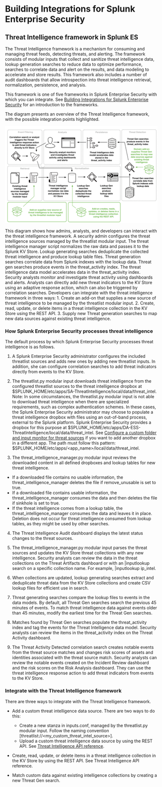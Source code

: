 # Building Integrations for Splunk Enterprise Security

## Threat Intelligence framework in Splunk ES

The Threat Intelligence framework is a mechanism for consuming and managing threat feeds, detecting threats, and alerting. The framework consists of modular inputs that collect and sanitize threat intelligence data, lookup generation searches to reduce data to optimize performance, searches to correlate data and alert on the results, and data modeling to accelerate and store results. This framework also includes a number of audit dashboards that allow introspection into threat intelligence retrieval, normalization, persistence, and analysis.

This framework is one of five frameworks in Splunk Enterprise Security with which you can integrate. See [Building Integrations for Splunk Enterprise Security](http://dev.splunk.com/view/enterprise-security/SP-CAAAFAZ) for an introduction to the frameworks.

The diagram presents an overview of the Threat Intelligence framework, with the possible integration points highlighted.

![threadintelligence_framework.png](./images/threadintelligence_framework.png)

This diagram shows how admins, analysts, and developers can interact with the threat intelligence framework. A security admin configures the threat intelligence sources managed by the threatlist modular input. The threat intelligence manager script normalizes the raw data and passes it to the Splunk KV Store. Lookup generating searches deduplicate the collected threat intelligence and produce lookup table files. Threat generation searches correlate data from Splunk indexes with the lookup data. Threat gen searches produce events in the threat_activity index. The threat intelligence data model accelerates data in the threat_activity index. Security analysts monitor and investigate threat activity using dashboards and alerts. Analysts can directly add new threat indicators to the KV Store using an adaptive response action, which can also be triggered by correlation searches. Developers can integrate with the threat intelligence framework in three ways: 1. Create an add-on that supplies a new source of threat intelligence to be managed by the threatlist modular input. 2. Create, read, update, or delete items in a threat intelligence collection in the KV Store using the REST API. 3. Supply new Threat generation searches to map new data sources against existing threat intelligence.

### How Splunk Enterprise Security processes threat intelligence

The default process by which Splunk Enterprise Security processes threat intelligence is as follows.

1. A Splunk Enterprise Security administrator configures the included threatlist sources and adds new ones by adding new threatlist inputs. In addition, she can configure correlation searches to add threat indicators directly from events to the KV Store.

2. The threatlist.py modular input downloads threat intelligence from the configured threatlist sources to the threat intelligence dropbox at $SPLUNK_HOME/etc/apps/SA-ThreatIntelligence/local/data/threat_intel.
 Note: In some circumstances, the threatlist.py modular input is not able to download threat intelligence when there are specialized requirements, such as complex authentication schemes. In these cases, the Splunk Enterprise Security administrator may choose to populate a threat intelligence dropbox with files using an out-of-band process, external to the Splunk platform. Splunk Enterprise Security provides a dropbox for this purpose at $SPLUNK_HOME/etc/apps/DA-ESS-ThreatIntelligence/local/data/threat_intel.
 See [Configure a custom folder and input monitor for threat sources](http://docs.splunk.com/Documentation/ES/latest/Admin/Uploadthreatfile#Configure_a_custom_folder_and_input_monitor_for_threat_sources) if you want to add another dropbox in a different app. The path must follow this pattern: $SPLUNK_HOME/etc/apps/<app_name>/local/data/threat_intel.

3. The threat_intelligence_manager.py modular input reviews the downloaded content in all defined dropboxes and lookup tables for new threat intelligence.

- If a downloaded file contains no usable information, the threat_intelligence_manager deletes the file if remove_unusable is set to true.
- If a downloaded file contains usable information, the threat_intelligence_manager consumes the data and then deletes the file if sinkhole is set to true.
- If the threat intelligence comes from a lookup table, the threat_intelligence_manager consumes the data and leaves it in place. Deletion does not occur for threat intelligence consumed from lookup tables, as they might be used by other searches.

4. The Threat Intelligence Audit dashboard displays the latest status changes to the threat sources.

5. The threat_intelligence_manager.py modular input parses the threat sources and updates the KV Store threat collections with any new intelligence. Security analysts can review the data in the threat collections on the Threat Artifacts dashboard or with an |inputlookup search on a specific collection name. For example, |inputlookup ip_intel.

6. When collections are updated, lookup generating searches extract and deduplicate threat data from the KV Store collections and create CSV lookup files for efficient use in search.

7. Threat generating searches compare the lookup files to events in the data models. By default, all Threat Gen searches search the previous 45 minutes of events. To match threat intelligence data against events older than 45 minutes, modify the earliest time for the Threat Gen searches.

8. Matches found by Threat Gen searches populate the threat_activity index and tag the events for the Threat Intelligence data model. Security analysts can review the items in the threat_activity index on the Threat Activity dashboard.

9. The Threat Activity Detected correlation search creates notable events from the threat source matches and changes risk scores of assets and identities associated with the threat source match. Security analysts can review the notable events created on the Incident Review dashboard and the risk scores on the Risk Analysis dashboard. They can use the threat intelligence response action to add threat indicators from events to the KV Store.

### Integrate with the Threat Intelligence framework

There are three ways to integrate with the Threat Intelligence framework.

- Add a custom threat intelligence data source. There are two ways to do this:
  - Create a new stanza in inputs.conf, managed by the threatlist.py modular input. Follow the naming convention [threatlist://<my_custom_threat_intel_source>].
  - Upload a custom threat intelligence data source by using the REST API. See [Threat Intelligence API reference](http://docs.splunk.com/Documentation/ES/latest/API/ThreatIntelligenceAPIreference).

- Create, read, update, or delete items in a threat intelligence collection in the KV Store by using the REST API. See Threat Intelligence API reference.
- Match custom data against existing intelligence collections by creating a new Threat Gen search.